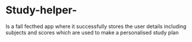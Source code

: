 # Study-helper-
Is a fall fecthed app where it successfully stores the user details including subjects and scores which are used to make a personalised study plan 
